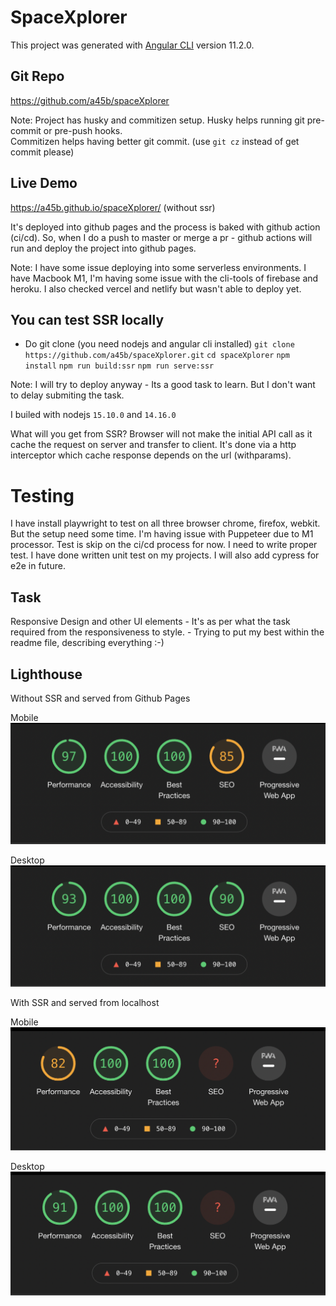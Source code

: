 # SpaceXplorer

This project was generated with [Angular CLI](https://github.com/angular/angular-cli) version 11.2.0.

## Git Repo

https://github.com/a45b/spaceXplorer

Note: Project has husky and commitizen setup.
Husky helps running git pre-commit or pre-push hooks.  
Commitizen helps having better git commit. (use `git cz` instead of get commit please)

## Live Demo

https://a45b.github.io/spaceXplorer/ (without ssr)

It's deployed into github pages and the process is baked with github action (ci/cd).
So, when I do a push to master or merge a pr - github actions will run and deploy the project into github pages.

Note: I have some issue deploying into some serverless environments. I have Macbook M1, I'm having some issue with the cli-tools of firebase and heroku. I also checked vercel and netlify but wasn't able to deploy yet.

## You can test SSR locally

- Do git clone (you need nodejs and angular cli installed)
  `git clone https://github.com/a45b/spaceXplorer.git`
  `cd spaceXplorer`
  `npm install`
  `npm run build:ssr`
  `npm run serve:ssr`

Note: I will try to deploy anyway - Its a good task to learn. But I don't want to delay submiting the task.

I builed with nodejs `15.10.0` and `14.16.0`

What will you get from SSR?
Browser will not make the initial API call as it cache the request on server and transfer to client.
It's done via a http interceptor which cache response depends on the url (withparams).

# Testing

I have install playwright to test on all three browser chrome, firefox, webkit.
But the setup need some time. I'm having issue with Puppeteer due to M1 processor.
Test is skip on the ci/cd process for now. I need to write proper test.
I have done written unit test on my projects.
I will also add cypress for e2e in future.

## Task

Responsive Design and other UI elements - It's as per what the task required from the responsiveness to style. - Trying to put my best within the readme file, describing everything :-)

## Lighthouse

Without SSR and served from Github Pages

Mobile
![lighthouse-without-ssr-mobile](lighthouse-without-ssr-mobile.png?raw=true)

Desktop
![lighthouse-without-ssr-desktop](lighthouse-without-ssr-desktop.png?raw=true)

With SSR and served from localhost

Mobile
![lighthouse-with-ssr-mobile](lighthouse-ssr-mobile.png?raw=true)

Desktop
![lighthouse-with-ssr-desktop](lighthouse-ssr-desktop.png?raw=true)
